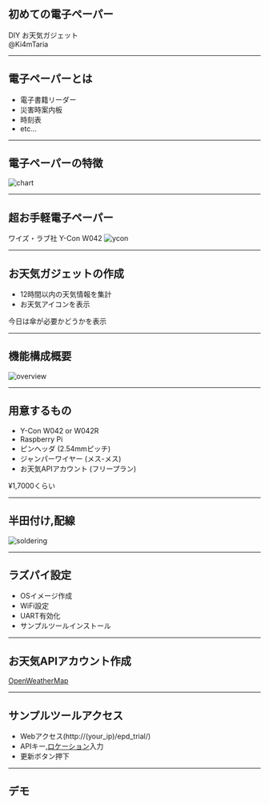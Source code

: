 ## 初めての電子ペーパー
DIY お天気ガジェット <br>
@Ki4mTaria

---

## 電子ペーパーとは
- 電子書籍リーダー
- 災害時案内板
- 時刻表
- etc...

---

## 電子ペーパーの特徴
![chart](https://simpart.github.io/epd-trial/img/epdchart.png)

---

## 超お手軽電子ペーパー
ワイズ・ラブ社 Y-Con W042
![ycon](https://simpart.github.io/epd-trial/img/epd2.jpg)

---

## お天気ガジェットの作成
- 12時間以内の天気情報を集計
- お天気アイコンを表示

今日は傘が必要かどうかを表示

---

## 機能構成概要
![overview](https://simpart.github.io/epd-trial/img/overview.png)

---

## 用意するもの
- Y-Con W042 or W042R
- Raspberry Pi
- ピンヘッダ (2.54mmピッチ)
- ジャンパーワイヤー (メス-メス)
- お天気APIアカウント (フリープラン)

¥1,7000くらい

---

## 半田付け,配線
![soldering](https://simpart.github.io/epd-trial/img/YCon-Raspi.png)

---

## ラズパイ設定
- OSイメージ作成
- WiFi設定
- UART有効化
- サンプルツールインストール

---

## お天気APIアカウント作成
[OpenWeatherMap](https://openweathermap.org/)

---

## サンプルツールアクセス
- Webアクセス(http://(your_ip)/epd_trial/)
- APIキー,[ロケーション](https://openweathermap.org/weathermap?basemap=map&cities=true&layer=temperature&lat=35.6662&lon=139.3726&zoom=7)入力
- 更新ボタン押下

---

## デモ




